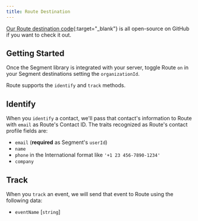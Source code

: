 ```yaml
---
title: Route Destination
---
```


[Our Route destination code](https://github.com/segment-integrations/analytics.js-integration-route){:target="_blank"} is all open-source on GitHub if you want to check it out.

## Getting Started

Once the Segment library is integrated with your server, toggle Route `on` in your Segment destinations setting the `organizationId`.

Route supports the `identify` and `track` methods.

## Identify

When you `identify` a contact, we'll pass that contact's information to Route with `email` as Route's Contact ID. The traits recognized as Route's contact profile fields are:

- `email` (**required** as Segment's `userId`)
- `name`
- `phone` in the International format like `'+1 23 456-7890-1234'`
- `company`

## Track

When you `track` an event, we will send that event to Route using the following data:

- `eventName` [`string`]
